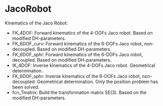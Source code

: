 # JacoRobot
Kinematics of the Jaco Robot:
- FK_4DOF:      Forward kinematics of the 4-DOFs Jaco robot. Based on modified DH-parameters. 
- FK_6DOF_curv: Forward kinematics of the 6-DOFs Jaco robot, non-decoupled. Based on modified DH-parameters. 
- FK_6DOF_sphr: Forward kinematics of the 6-DOFs Jaco robot, decoupled. Based on modified DH-parameters. 
- IK_4DOF:      Inverse kinematics of the 4-DOFs Jaco robot. Geometrical determination. 
- FK_6DOF_sphr: Inverse kinematics of the 6-DOFs Jaco robot, non-decoupled. Geometrical determination. Only the position problem has been solved. 
- fcn_Tmatrix:  Build the transformation matrix SE(3). Based on the modified DH-parameters. 
